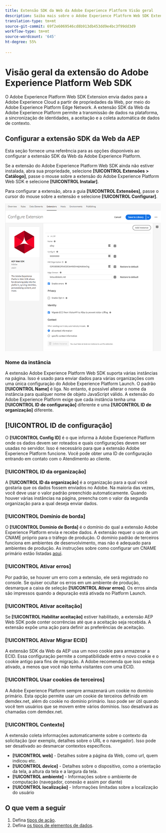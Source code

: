 ```yaml
---
title: Extensão SDK da Web da Adobe Experience Platform Visão geral
description: Saiba mais sobre o Adobe Experience Platform Web SDK Extension for Adobe Experience Platform Launch
translation-type: tm+mt
source-git-commit: 69f2e6069546cd8b913db453dd9e4bc3f99dd3d9
workflow-type: tm+mt
source-wordcount: '645'
ht-degree: 55%

---
```



# Visão geral da extensão do Adobe Experience Platform Web SDK

O Adobe Experience Platform Web SDK Extension envia dados para a Adobe Experience Cloud a partir de propriedades da Web, por meio do Adobe Experience Platform Edge Network. A extensão SDK da Web da Adobe Experience Platform permite a transmissão de dados na plataforma, a sincronização de identidades, a aceitação e a coleta automática de dados de contexto.

## Configurar a extensão SDK da Web da AEP

Esta seção fornece uma referência para as opções disponíveis ao configurar a extensão SDK da Web da Adobe Experience Platform.

Se a extensão do Adobe Experience Platform Web SDK ainda não estiver instalada, abra sua propriedade, selecione **[!UICONTROL Extensões > Catálogo]**, passe o mouse sobre a extensão do Adobe Experience Platform Web SDK e selecione **[!UICONTROL Instalar]**.

Para configurar a extensão, abra a guia **[!UICONTROL Extensões]**, passe o cursor do mouse sobre a extensão e selecione **[!UICONTROL Configurar]**.

![](./assets/ext-aep-config.png)

### Nome da instância

A extensão Adobe Experience Platform Web SDK suporta várias instâncias na página. Isso é usado para enviar dados para várias organizações com uma única configuração do Adobe Experience Platform Launch. O padrão **[!UICONTROL Name]** é liga. No entanto, é possível alterar o nome da instância para qualquer nome de objeto JavaScript válido. A extensão do Adobe Experience Platform exige que cada instância tenha uma **[!UICONTROL ID de configuração]** diferente e uma **[!UICONTROL ID de organização]** diferente.

## **[!UICONTROL ID de configuração]**

O **[!UICONTROL Config ID]** é o que informa à Adobe Experience Platform onde os dados devem ser roteados e quais configurações devem ser usadas no servidor. Isso é necessário para que a extensão Adobe Experience Platform funcione. Você pode obter uma ID de configuração entrando em contato com o Atendimento ao cliente.


### **[!UICONTROL ID da organização]**

A **[!UICONTROL ID da organização]** é a organização para a qual você gostaria que os dados fossem enviados no Adobe. Na maioria das vezes, você deve usar o valor padrão preenchido automaticamente. Quando houver várias instâncias na página, preencha com o valor da segunda organização para a qual deseja enviar dados.

### **[!UICONTROL Domínio de borda]**

O **[!UICONTROL Domínio de Borda]** é o domínio do qual a extensão Adobe Experience Platform envia e recebe dados. A extensão requer o uso de um CNAME próprio para o tráfego de produção. O domínio padrão de terceiros funciona em ambientes de desenvolvimento, mas não é adequado para ambientes de produção. As instruções sobre como configurar um CNAME primário estão listadas [aqui](https://docs.adobe.com/content/help/pt-BR/core-services/interface/ec-cookies/cookies-first-party.html).

### **[!UICONTROL Ativar erros]**

Por padrão, se houver um erro com a extensão, ele será registrado no console. Se quiser ocultar os erros em um ambiente de produção, desmarque a caixa de seleção **[!UICONTROL Ativar erros]**. Os erros ainda são impressos quando a depuração está ativada no Platform Launch.

### **[!UICONTROL Ativar aceitação]**

Se **[!UICONTROL Habilitar aceitação]** estiver habilitado, a extensão AEP Web SDK pode conter ocorrências até que a aceitação seja recebida. A extensão expõe uma ação para definir as preferências de aceitação.

### **[!UICONTROL Ativar Migrar ECID]**

A extensão SDK da Web da AEP usa um novo cookie para armazenar a ECID. Essa configuração permite a compatibilidade entre o novo cookie e o cookie antigo para fins de migração. A Adobe recomenda que isso esteja ativado, a menos que você não tenha visitantes com uma ECID.

### **[!UICONTROL Usar cookies de terceiros]**

A Adobe Experience Platform sempre armazenará um cookie no domínio primário. Esta opção permite usar um cookie de terceiros definido em demdex.net, além do cookie no domínio primário. Isso pode ser útil quando você tem usuários que se movem entre vários domínios. Isso desativará as chamadas com demdex.net.

### **[!UICONTROL Contexto]**

A extensão coleta informações automaticamente sobre o contexto da solicitação (por exemplo, detalhes sobre o URL e o navegador). Isso pode ser desativado ao desmarcar contextos específicos.

- **[!UICONTROL web]**  - Detalhes sobre a página da Web, como url, quem indicou etc.
- **[!UICONTROL device]** - Detalhes sobre o dispositivo, como a orientação da tela, a altura da tela e a largura da tela.
- **[!UICONTROL ambiente]**  - Informações sobre o ambiente de computação (navegador, conexão e assim por diante)
- **[!UICONTROL localização]**  - Informações limitadas sobre a localização do usuário

## O que vem a seguir

1. Defina [tipos de ação](action-types.md).
2. Defina [os tipos de elementos de dados](data-element-types.md).
